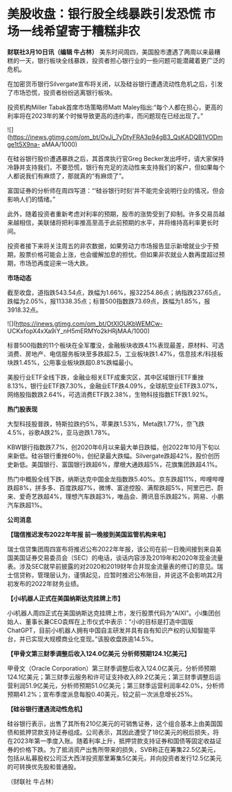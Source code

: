 # 美股收盘：银行股全线暴跌引发恐慌 市场一线希望寄于糟糕非农

**财联社3月10日讯（编辑 牛占林）**
美东时间周四，美国股市遭遇了两周以来最糟糕的一天，银行板块全线暴跌，投资者担心银行业的一些问题可能潜藏着更广泛的危机。

在加密货币银行Silvergate宣布将关闭，以及硅谷银行遭遇流动性危机之后，引发了市场恐慌，投资者纷纷逃离银行板块。

投资机构Miller Tabak首席市场策略师Matt
Maley指出:“每个人都在担心，更高的利率将在2023年的某个时候导致更高的违约率，而问题现在已经出现了。”

![](https://inews.gtimg.com/om_bt/OvJi_7yDtyFRA3p94gB3_QsKADQB1VODmge1t5X9na-
aMAA/1000)

在硅谷银行股价遭遇暴跌之后，其首席执行官Greg
Becker发出呼吁，请大家保持冷静并支持我们，不要恐慌，银行有充足的流动性来支持我们的客户，但如果每个人都说我们有麻烦了，那就真的“有麻烦了”。

富国证券的分析师在周四写道：“‘硅谷银行时刻’并不能完全说明行业的情况，但会影响人们的情绪。”

此外，随着投资者重新考虑对利率的预期，股市的涨势受到了抑制。许多交易员越来越相信，美联储将把利率推高至高于此前预期的水平，并将维持高利率更长时间。

投资者接下来将关注周五的非农数据，如果劳动力市场报告显示新增就业少于预期，股票价格可能会上涨，也会缓解加息的担忧。但如果非农就业人数再度超过预期，市场恐再度迎来一场大跌。

**市场动态**

截至收盘，道指跌543.54点，跌幅为1.66%，报32254.86点；纳指跌237.65点，跌幅为2.05%，报11338.35点；标普500指数跌73.69点，跌幅为1.85%，报3918.32点。

![](https://inews.gtimg.com/om_bt/OtXIOUKbWEMCw-
UCKxfopX4xXa9iY_nH5mERMYo2kHRjMAA/1000)

标普500指数的11个板块在全军覆没，金融板块收跌4.1%表现最差，原材料、可选消费、房地产、电信服务板块至多跌超2.5，工业板块跌1.47%，信息技术/科技板块跌1.45%，公用事业板块跌超0.8%跌幅最小。

美股行业ETF全线下跌，金融业相关ETF成重灾区，其中区域银行ETF重挫8.13%，银行业ETF跌7.30%，金融业ETF跌4.09%，全球航空业ETF跌3.07%，网络股指数跌2.64%，可选消费ETF跌2.38%，生物科技指数ETF跌1.92%。

**热门股表现**

大型科技股普跌，特斯拉跌约5%，苹果跌1.53%，Meta跌1.77%，奈飞跌4.5%，谷歌A跌2%，亚马逊跌1.78%。

KBW银行指数跌7.7%，创2020年6月以来最大单日跌幅，创2022年10月下旬以来新低。硅谷银行重挫60％，创纪录最大跌幅。Silvergate跌超42%，股价创历史新低。美国银行、富国银行跌超6%，摩根大通跌超5%，花旗集团跌超4.1%。

热门中概股全线下跌，纳斯达克中国金龙指数跌5.40%。京东跌超11%，哔哩哔哩跌超8%，拼多多、百度跌超7%，微博、富途控股、满帮跌超5%，阿里巴巴、蔚来、爱奇艺跌超4%，理想汽车跌超3%，唯品会、腾讯音乐跌超2%，网易、小鹏汽车跌超1%。

**公司消息**

**【瑞信推迟发布2022年年报 前一晚接到美国监管机构来电】**

瑞士信贷集团周四宣布将推迟公布2022年年报，该公司在前一日晚间接到来自美国美国证券交易委员会（SEC）的电话，谈话内容涉及2019年和2020年现金流量表。涉及SEC就早前披露的对2020和2019财年合并现金流量表的修订的意见。瑞士信贷称，管理层认为，谨慎起见，应暂时推迟公布账目，并说这不会影响其2月初发布的2022年财务业绩。

**【小i机器人正式在美国纳斯达克挂牌上市】**

小i机器人周四正式在美国纳斯达克挂牌上市，发行股票代码为“AIXI”。小i集团创始人、董事长兼CEO袁辉在上市仪式中表示：“小i的目标是打造中国版ChatGPT，目前小i机器人拥有中国自主研发并具有自有知识产权的认知智能平台，并已实现大规模商业化变现。”该股收盘跌逾14.5%。

**【甲骨文第三财季调整后收入124.0亿美元 分析师预期124.1亿美元】**

甲骨文（Oracle
Corporation）第三财季调整后收入124.0亿美元，分析师预期124.1亿美元；第三财季云服务和许可证支持收入89.2亿美元；第三财季调整后运营利润51.9亿美元，分析师预期51.0亿美元；第三财季运营利润率42.0%，分析师预期41.2%；宣布季度派息每股0.40美元，较之前一次派息增长25%。

**【硅谷银行遭遇流动性危机】**

硅谷银行表示，出售了其所有210亿美元的可销售证券，这个组合基本上由美国国债和抵押贷款支持证券组成。公司表示，其因此遭受了18亿美元的税后损失，将在2023年第一季度入账。随着利率上升，抵押贷款支持证券和国债等固定收益证券的价格下跌。为了抵消资产出售所带来的损失，SVB称正在筹集22.5亿美元，包括从私募股权公司泛大西洋投资那里筹集5亿美元，并向投资者发行12.5亿美元的可转换优先股和普通股。

（财联社 牛占林）

